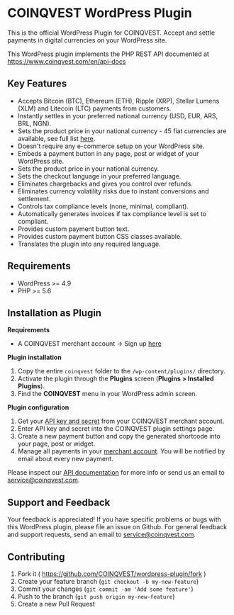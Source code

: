 # COINQVEST WordPress Plugin

This is the official WordPress Plugin for COINQVEST. Accept and settle payments in digital currencies on your WordPress site.

This WordPress plugin implements the PHP REST API documented at https://www.coinqvest.com/en/api-docs

Key Features
------------

* Accepts Bitcoin (BTC), Ethereum (ETH), Ripple (XRP), Stellar Lumens (XLM) and Litecoin (LTC) payments from customers.
* Instantly settles in your preferred national currency (USD, EUR, ARS, BRL, NGN).
* Sets the product price in your national currency - 45 fiat currencies are available, see full list [here](https://www.coinqvest.com/en/api-docs#get-exchange-rate-global).
* Doesn't require any e-commerce setup on your WordPress site.
* Embeds a payment button in any page, post or widget of your WordPress site.
* Sets the product price in your national currency.
* Sets the checkout language in your preferred language.
* Eliminates chargebacks and gives you control over refunds.
* Eliminates currency volatility risks due to instant conversions and settlement.
* Controls tax compliance levels (none, minimal, compliant).
* Automatically generates invoices if tax compliance level is set to compliant.
* Provides custom payment button text.
* Provides custom payment button CSS classes available.
* Translates the plugin into any required language.

Requirements
------------
* WordPress >= 4.9
* PHP >= 5.6


Installation as Plugin
---------------------
**Requirements**

* A COINQVEST merchant account -> Sign up [here](https://www.coinqvest.com)

**Plugin installation**

1. Copy the entire `coinqvest` folder to the `/wp-content/plugins/` directory.
1. Activate the plugin through the **Plugins** screen (**Plugins > Installed Plugins**).
1. Find the **COINQVEST** menu in your WordPress admin screen.

**Plugin configuration**

1. Get your [API key and secret](https://www.coinqvest.com/en/api-settings) from your COINQVEST merchant account.
1. Enter API key and secret into the COINQVEST plugin settings page.
1. Create a new payment button and copy the generated shortcode into your page, post or widget.
1. Manage all payments in your [merchant account](https://www.coinqvest.com). You will be notified by email about every new payment.

Please inspect our [API documentation](https://www.coinqvest.com/en/api-docs) for more info or send us an email to service@coinqvest.com.

Support and Feedback
--------------------
Your feedback is appreciated! If you have specific problems or bugs with this WordPress plugin, please file an issue on Github. For general feedback and support requests, send an email to service@coinqvest.com.

Contributing
------------

1. Fork it ( https://github.com/COINQVEST/wordpress-plugin/fork )
2. Create your feature branch (`git checkout -b my-new-feature`)
3. Commit your changes (`git commit -am 'Add some feature'`)
4. Push to the branch (`git push origin my-new-feature`)
5. Create a new Pull Request